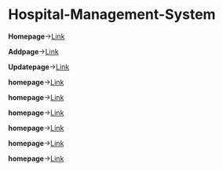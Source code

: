 # Hospital-Management-System

**Homepage**->[Link](https://github.com/AnvethaHM4/Hospital-Management-System/tree/master/HospitalWebApp11/E1.png)

**Addpage**->[Link](https://github.com/AnvethaHM4/Hospital-Management-System/tree/master/HospitalWebApp11/E4.png)

**Updatepage**->[Link](https://github.com/AnvethaHM4/Hospital-Management-System/tree/master/HospitalWebApp11/E5.png)

**homepage**->[Link](https://github.com/AnvethaHM4/Hospital-Management-System/tree/master/HospitalWebApp11/E6.png)

**homepage**->[Link](https://github.com/AnvethaHM4/Hospital-Management-System/tree/master/HospitalWebApp11/E7.png)

**homepage**->[Link](https://github.com/AnvethaHM4/Hospital-Management-System/tree/master/HospitalWebApp11/E8.png)

**homepage**->[Link](https://github.com/AnvethaHM4/Hospital-Management-System/tree/master/HospitalWebApp11/E9.png)

**homepage**->[Link](https://github.com/AnvethaHM4/Hospital-Management-System/tree/master/HospitalWebApp11/E10.png)

**homepage**->[Link](https://github.com/AnvethaHM4/Hospital-Management-System/tree/master/HospitalWebApp11/E11.png)
